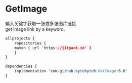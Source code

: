 # GetImage  
输入关键字获取一张或多张图片链接  
get image link by a keyword.

```css
allprojects {
    repositories {
	maven { url 'https://jitpack.io' }
    }
}
```

```css
dependencies {
    implementation 'com.github.bytebyte6:GetImage:6.0'
}
```
